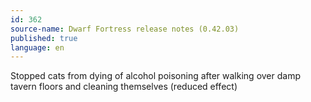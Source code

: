 ```yaml
---
id: 362
source-name: Dwarf Fortress release notes (0.42.03)
published: true
language: en
---
```

Stopped cats from dying of alcohol poisoning after walking over damp tavern floors and cleaning themselves (reduced effect)
